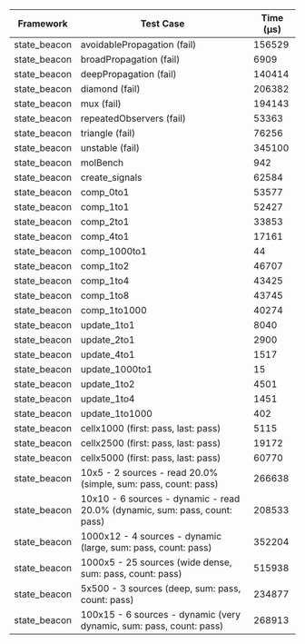 | Framework | Test Case | Time (μs) |
| --- | --- | --- |
| state_beacon | avoidablePropagation (fail) | 156529 |
| state_beacon | broadPropagation (fail) | 6909 |
| state_beacon | deepPropagation (fail) | 140414 |
| state_beacon | diamond (fail) | 206382 |
| state_beacon | mux (fail) | 194143 |
| state_beacon | repeatedObservers (fail) | 53363 |
| state_beacon | triangle (fail) | 76256 |
| state_beacon | unstable (fail) | 345100 |
| state_beacon | molBench | 942 |
| state_beacon | create_signals | 62584 |
| state_beacon | comp_0to1 | 53577 |
| state_beacon | comp_1to1 | 52427 |
| state_beacon | comp_2to1 | 33853 |
| state_beacon | comp_4to1 | 17161 |
| state_beacon | comp_1000to1 | 44 |
| state_beacon | comp_1to2 | 46707 |
| state_beacon | comp_1to4 | 43425 |
| state_beacon | comp_1to8 | 43745 |
| state_beacon | comp_1to1000 | 40274 |
| state_beacon | update_1to1 | 8040 |
| state_beacon | update_2to1 | 2900 |
| state_beacon | update_4to1 | 1517 |
| state_beacon | update_1000to1 | 15 |
| state_beacon | update_1to2 | 4501 |
| state_beacon | update_1to4 | 1451 |
| state_beacon | update_1to1000 | 402 |
| state_beacon | cellx1000 (first: pass, last: pass) | 5115 |
| state_beacon | cellx2500 (first: pass, last: pass) | 19172 |
| state_beacon | cellx5000 (first: pass, last: pass) | 60770 |
| state_beacon | 10x5 - 2 sources - read 20.0% (simple, sum: pass, count: pass) | 266638 |
| state_beacon | 10x10 - 6 sources - dynamic - read 20.0% (dynamic, sum: pass, count: pass) | 208533 |
| state_beacon | 1000x12 - 4 sources - dynamic (large, sum: pass, count: pass) | 352204 |
| state_beacon | 1000x5 - 25 sources (wide dense, sum: pass, count: pass) | 515938 |
| state_beacon | 5x500 - 3 sources (deep, sum: pass, count: pass) | 234877 |
| state_beacon | 100x15 - 6 sources - dynamic (very dynamic, sum: pass, count: pass) | 268913 |
